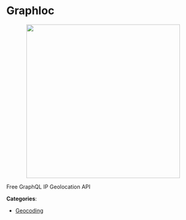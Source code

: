 # Graphloc
<p align="center">
    <img width="400" src="https://raw.githubusercontent.com/apis-list/apis-list/apis/graphloc/logo_256x256.png" />
</p>

Free GraphQL IP Geolocation API



**Categories**:

- [Geocoding](https://github.com/apis-list/apis-list#geocoding)



